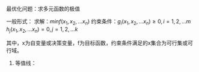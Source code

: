 最优化问题：求多元函数的极值

一般形式：
求解：$min f(x_1,x_2,...x_n)$
约束条件：$g_i(x_1,x_2,...x_n)\geq 0,i=1,2,...m$
		$h_j(x_1,x_2,...x_n)=0,j=1,2,...k$

其中，x为自变量或决策变量，f为目标函数，约束条件满足的x集合为可行集或可行域。

1. 等值线：

